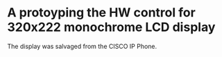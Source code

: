 # A protoyping the HW control for 320x222 monochrome LCD display

The display was salvaged from the CISCO IP Phone.
